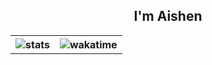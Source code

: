 <div align="center">
  <h2>
    I'm Aishen
  </h2>
  <table>
    <tr>
      <th> 
        <img 
          alt="stats" 
          src="https://github-readme-stats.vercel.app/api?custom_title=my%20stats&username=aishenreemo&show_icons=true&count_private=true&include_all_commits=true&theme=dark"
        />
        </th><th>
        <img 
          alt="wakatime" 
          src="https://github-readme-stats.vercel.app/api/wakatime?langs_count=5&username=aishen&layout=compact&layout=compact&theme=dark&custom_title=wakatime%20stats&v=2"
        />
      </th>
  </table>
</div>
